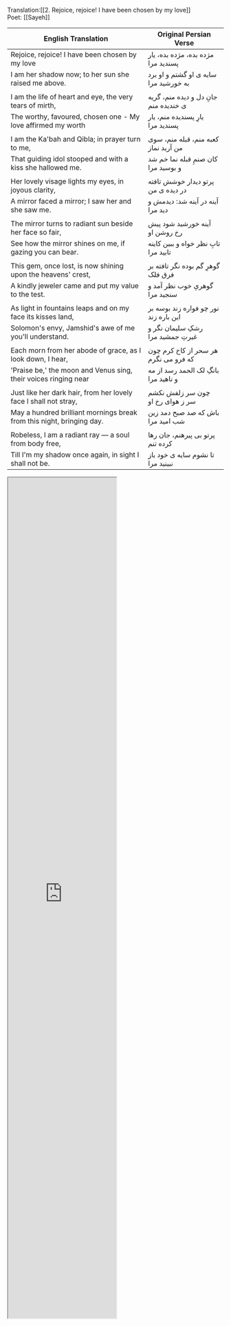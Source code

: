 
Translation:[[2. Rejoice, rejoice! I have been chosen by my love]]  
Poet: [[Sayeh]] 

| English Translation                                                                 | Original Persian Verse                                         |
| ----------------------------------------------------------------------------------- | -------------------------------------------------------------- |
| Rejoice, rejoice! I have been chosen by my love                                     | مژده بده، مژده بده، یار پسندید مرا                           |
| I am her shadow now; to her sun she raised me above.                                | سایه ی او گشتم و او برد به خورشید مرا                         |
|                                                                                     |                                                                |
| I am the life of heart and eye, the very tears of mirth,                            | جانِ دل و دیده منم، گریه ی خندیده منم                         |
| The worthy, favoured, chosen one - My love affirmed my worth                        | یارِ پسندیده منم، یار پسندید مرا                              |
|                                                                                     |                                                                |
| I am the Ka'bah and Qibla; in prayer turn to me,                                    | کعبه منم، قبله منم، سوی من آرید نماز                          |
| That guiding idol stooped and with a kiss she hallowed me.                          | کان صنمِ قبله نما خم شد و بوسید مرا                            |
|                                                                                     |                                                                |
| Her lovely visage lights my eyes, in joyous clarity,                                | پرتو دیدار خوشش تافته در دیده ی من                             |
| A mirror faced a mirror; I saw her and she saw me.                                  | آینه در آینه شد: دیدمش و دید مرا                               |
|                                                                                     |                                                                |
| The mirror turns to radiant sun beside her face so fair,                            | آینه خورشید شود پیش رخ روشن او                                 |
| See how the mirror shines on me, if gazing you can bear.                            | تابِ نظر خواه و ببین کاینه تابید مرا                           |
|                                                                                     |                                                                |
| This gem, once lost, is now shining upon the heavens' crest,                        | گوهرِ گم بوده نگر تافته بر فرق فلک                            |
| A kindly jeweler came and put my value to the test.                                 | گوهریِ خوب نظر آمد و سنجید مرا                                |
|                                                                                     |                                                                |
| As light in fountains leaps and on my face its kisses land,                         | نور چو فواره زند بوسه بر این باره زند                         |
| Solomon's envy, Jamshid's awe of me you'll understand.                              | رشکِ سلیمان نگر و غیرتِ جمشید مرا                             |
|                                                                                     |                                                                |
| Each morn from her abode of grace, as I look down, I hear,                          | هر سحر از کاخ کرم چون که فرو می نگرم                          |
| 'Praise be,' the moon and Venus sing, their voices ringing near                     | بانگِ لک الحمد رسد از مه و ناهید مرا                           |
|                                                                                     |                                                                |
| Just like her dark hair, from her lovely face I shall not stray,                    | چون سر زلفش نکشم سر ز هوای رخ او                              |
| May a hundred brilliant mornings break from this night, bringing day.               | باش که صد صبح دمد زین شب امید مرا                             |
|                                                                                     |                                                                |
| Robeless, I am a radiant ray — a soul from body free,                                | پرتو بی پیرهنم، جان رها کرده تنم                               |
| Till I'm my shadow once again, in sight I shall not be.                             | تا نشوم سایه ی خود باز نبینید مرا                              |

<iframe title="Ayeneh Dar Ayeneh" src="https://www.youtube.com/embed/TVxwpdHEATY?start=85&amp;feature=oembed" height="50" width="75" style="aspect-ratio: 1 / 1; width: 50%; height: 50%;" allowfullscreen="" allow="fullscreen"></iframe>